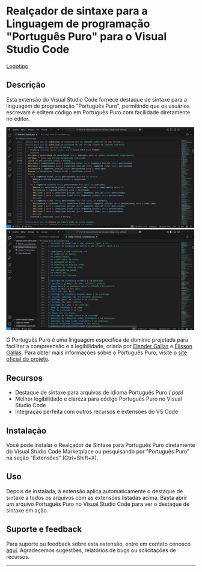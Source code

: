 # Realçador de sintaxe para a Linguagem de programação "Português Puro" para o Visual Studio Code

[Logotipo](logo.jpeg)

## Descrição

Esta extensão do Visual Studio Code fornece destaque de sintaxe para a linguagem de programação "Português Puro", permitindo que os usuários escrevam e editem código em Português Puro com facilidade diretamente no editor.

[<img src="Realce.png" width="500"/>](Realce.png)
[<img src="Realce2.png" width="500"/>](Realce2.png)

O Português Puro é uma linguagem específica de domínio projetada para facilitar a compreensão e a legibilidade, criada por [Elender Gallas](https://www.linkedin.com/in/elender/) e [Élisson Gallas](https://www.linkedin.com/in/elissongois/). Para obter mais informações sobre o Português Puro, visite o [site oficial do projeto](https://portugues-puro.gitbook.io/documentacao).

## Recursos

- Destaque de sintaxe para arquivos de idioma Português Puro *(.pop)*
- Melhor legibilidade e clareza para código Português Puro no Visual Studio Code
- Integração perfeita com outros recursos e extensões do VS Code

## Instalação

Você pode instalar o Realçador de Sintaxe para Português Puro diretamente do Visual Studio Code Marketplace ou pesquisando por "Português Puro" na seção "Extensões" (Ctrl+Shift+X).

## Uso

Depois de instalada, a extensão aplica automaticamente o destaque de sintaxe a todos os arquivos com as extensões listadas acima. Basta abrir um arquivo Português Puro no Visual Studio Code para ver o destaque de sintaxe em ação.

## Suporte e feedback

Para suporte ou feedback sobre esta extensão, entre em contato conosco [aqui](https://github.com/elenderg/Portugues-Puro/issues). Agradecemos sugestões, relatórios de bugs ou solicitações de recursos.



---